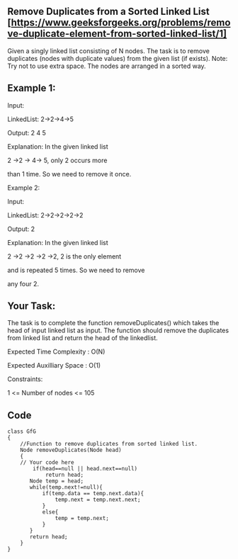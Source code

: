 ## Remove Duplicates from a Sorted Linked List [https://www.geeksforgeeks.org/problems/remove-duplicate-element-from-sorted-linked-list/1]

Given a singly linked list consisting of N nodes. The task is to remove duplicates (nodes with duplicate values) from the given list (if exists).
Note: Try not to use extra space. The nodes are arranged in a sorted way.

## Example 1:

Input:

LinkedList: 2->2->4->5

Output: 2 4 5

Explanation: In the given linked list 

2 ->2 -> 4-> 5, only 2 occurs more 

than 1 time. So we need to remove it once.

Example 2:

Input:

LinkedList: 2->2->2->2->2

Output: 2

Explanation: In the given linked list 

2 ->2 ->2 ->2 ->2, 2 is the only element

and is repeated 5 times. So we need to remove

any four 2.

## Your Task:

The task is to complete the function removeDuplicates() which takes the head of input linked list as input. The function should remove the duplicates from linked list and return the head of the linkedlist.

Expected Time Complexity : O(N)

Expected Auxilliary Space : O(1)

Constraints:

1 <= Number of nodes <= 105

## Code

```
class GfG
{
    //Function to remove duplicates from sorted linked list.
    Node removeDuplicates(Node head)
    {
	// Your code here
	    if(head==null || head.next==null)
	        return head;
	   Node temp = head;
	   while(temp.next!=null){
	       if(temp.data == temp.next.data){
	           temp.next = temp.next.next;
	       }
	       else{
	           temp = temp.next;
	       }
	   }
	   return head;
    }
}
```
